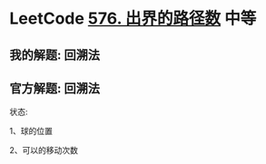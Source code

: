 # LeetCode [576. 出界的路径数](https://leetcode.cn/problems/out-of-boundary-paths/) 中等



## 我的解题: 回溯法



## 官方解题: 回溯法

状态:

1、球的位置

2、可以的移动次数

